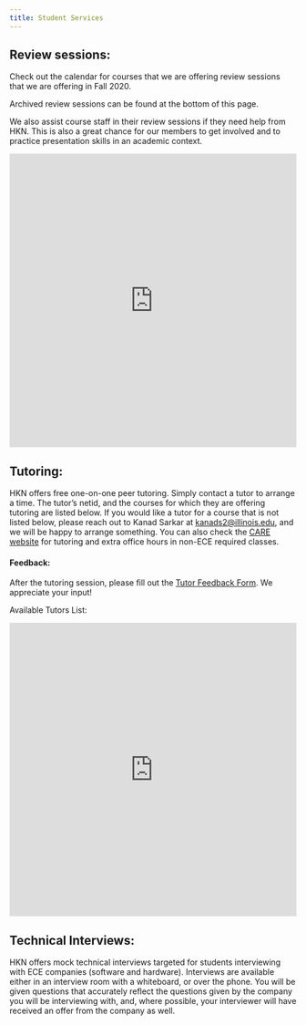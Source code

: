 ```yaml
---
title: Student Services
---
```


Review sessions:
---
Check out the calendar for courses that we are offering review sessions that we are offering in Fall 2020.

Archived review sessions can be found at the bottom of this page.

We also assist course staff in their review sessions if they need help from HKN. This is also a great chance for our members to get involved and to practice presentation skills in an academic context.

<iframe src="https://calendar.google.com/calendar/embed?src=hknalpha1%40gmail.com&ctz=America%2FChicago" width="100%" height="515vh" frameborder="0" scrolling="no"></iframe>


<br />

Tutoring:
---
HKN offers free one-on-one peer tutoring. Simply contact a tutor to arrange a time. The tutor’s netid, and the courses for which they are offering tutoring are listed below. If you would like a tutor for a course that is not listed below, please reach out to Kanad Sarkar at kanads2@illinois.edu, and we will be happy to arrange something. You can also check the [CARE website](http://publish.illinois.edu/engineering-care/) for tutoring and extra office hours in non-ECE required classes.

#### Feedback:

After the tutoring session, please fill out the [Tutor Feedback Form](https://docs.google.com/forms/d/e/1FAIpQLSc_rYq-oWdd_A8Cn3e0vZ4dgkUtsiknGtILpbQFWhoN8Dr6YA/viewform). We appreciate your input!

Available Tutors List:
<!-- <iframe src="https://docs.google.com/spreadsheets/d/e/2PACX-1vR1audMduJm1fGn-f6frXWEgcYgBSPrgc3eUMT23dorPpV-OVyhiuJ7M8vh7mqta0V_r163VWn0Xs4Y/pubhtml?widget=true&amp;headers=true" width="100%" height="515vh" frameborder="0"></iframe> -->

<iframe src="https://docs.google.com/spreadsheets/d/e/2PACX-1vSvnbM37BBJsUSM0Y8IAY8MbzqN9R7RnT6s1FMCMkDQd968duyqeoBZk8zM7NwXbYRGIVYod-PI82o3/pubhtml?gid=736314296&amp;single=true&amp;widget=true&amp;headers=false" width="100%" height="515vh" frameborder="0"></iframe>

<br />

Technical Interviews:
---
HKN offers mock technical interviews targeted for students interviewing with ECE companies (software and hardware). Interviews are available either in an interview room with a whiteboard, or over the phone. You will be given questions that accurately reflect the questions given by the company you will be interviewing with, and, where possible, your interviewer will have received an offer from the company as well.
